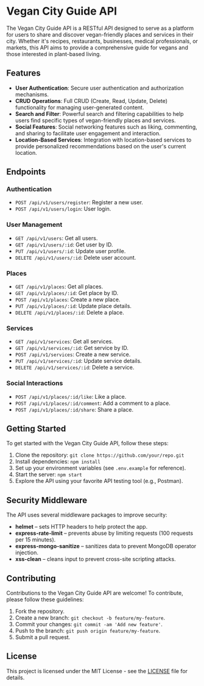 # Vegan City Guide API

The Vegan City Guide API is a RESTful API designed to serve as a platform for users to share and discover vegan-friendly places and services in their city. Whether it's recipes, restaurants, businesses, medical professionals, or markets, this API aims to provide a comprehensive guide for vegans and those interested in plant-based living.

## Features

- **User Authentication**: Secure user authentication and authorization mechanisms.
- **CRUD Operations**: Full CRUD (Create, Read, Update, Delete) functionality for managing user-generated content.
- **Search and Filter**: Powerful search and filtering capabilities to help users find specific types of vegan-friendly places and services.
- **Social Features**: Social networking features such as liking, commenting, and sharing to facilitate user engagement and interaction.
- **Location-Based Services**: Integration with location-based services to provide personalized recommendations based on the user's current location.

## Endpoints

### Authentication

- `POST /api/v1/users/register`: Register a new user.
- `POST /api/v1/users/login`: User login.

### User Management

- `GET /api/v1/users`: Get all users.
- `GET /api/v1/users/:id`: Get user by ID.
- `PUT /api/v1/users/:id`: Update user profile.
- `DELETE /api/v1/users/:id`: Delete user account.

### Places

- `GET /api/v1/places`: Get all places.
- `GET /api/v1/places/:id`: Get place by ID.
- `POST /api/v1/places`: Create a new place.
- `PUT /api/v1/places/:id`: Update place details.
- `DELETE /api/v1/places/:id`: Delete a place.

### Services

- `GET /api/v1/services`: Get all services.
- `GET /api/v1/services/:id`: Get service by ID.
- `POST /api/v1/services`: Create a new service.
- `PUT /api/v1/services/:id`: Update service details.
- `DELETE /api/v1/services/:id`: Delete a service.

### Social Interactions

- `POST /api/v1/places/:id/like`: Like a place.
- `POST /api/v1/places/:id/comment`: Add a comment to a place.
- `POST /api/v1/places/:id/share`: Share a place.

## Getting Started

To get started with the Vegan City Guide API, follow these steps:

1. Clone the repository: `git clone https://github.com/your/repo.git`
2. Install dependencies: `npm install`
3. Set up your environment variables (see `.env.example` for reference).
4. Start the server: `npm start`
5. Explore the API using your favorite API testing tool (e.g., Postman).

## Security Middleware

The API uses several middleware packages to improve security:

- **helmet** – sets HTTP headers to help protect the app.
- **express-rate-limit** – prevents abuse by limiting requests (100 requests per 15 minutes).
- **express-mongo-sanitize** – sanitizes data to prevent MongoDB operator injection.
- **xss-clean** – cleans input to prevent cross-site scripting attacks.

## Contributing

Contributions to the Vegan City Guide API are welcome! To contribute, please follow these guidelines:

1. Fork the repository.
2. Create a new branch: `git checkout -b feature/my-feature`.
3. Commit your changes: `git commit -am 'Add new feature'`.
4. Push to the branch: `git push origin feature/my-feature`.
5. Submit a pull request.

## License

This project is licensed under the MIT License - see the [LICENSE](LICENSE) file for details.
